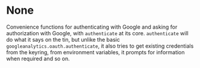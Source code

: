# None

Convenience functions for authenticating with Google and asking for authorization with Google, with  `authenticate` at its core. 
`authenticate` will do what it says on the tin, but unlike  the basic `googleanalytics.oauth.authenticate`, it also tries  to get existing credentials from the keyring, from environment variables, it prompts for information when required and so on.


